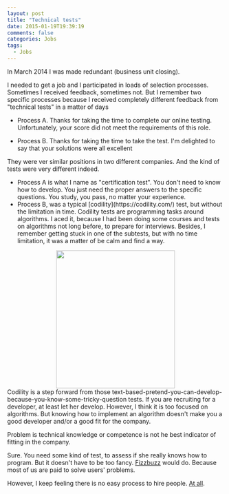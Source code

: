 ```yaml
---
layout: post
title: "Technical tests"
date: 2015-01-19T19:39:19
comments: false
categories: Jobs
tags:
  - Jobs
---
```


In March 2014 I was made redundant (business unit closing).


I needed to get a job and I participated in loads of selection processes. Sometimes I received feedback, sometimes not. But I remember two specific processes because I received completely different feedback from "technical tests" in a matter of days



<ul><li>Process A. Thanks for taking the time to complete our online testing. Unfortunately, your score did not meet the requirements of this role.</li></ul><ul><li>Process B. Thanks for taking the time to take the test. I'm delighted to say that your solutions were all excellent</li></ul>


They were ver similar positions in two different companies. And the kind of tests were very different indeed.
[](https://www.blogger.com/)<span id="goog_1047783572"></span><span id="goog_1047783573"></span>



<ul><li>Process A is what I name as "certification test". You don't need to know how to develop. You just need the proper answers to the specific questions. You study, you pass, no matter your experience.</li><li>Process B, was a typical [codility](https://codility.com/) test, but without the limitation in time. Codility tests are programming tasks around algorithms. I aced it, because I had been doing some courses and tests on algorithms not long before, to prepare for interviews. Besides, I remember getting stuck in one of the subtests, but with no time limitation, it was a matter of be calm and find a way.</li></ul>
<div class="separator" style="clear: both; text-align: center;"><a href="http://4.bp.blogspot.com/-DG-IRQDmvfI/VLwlIE4AaJI/AAAAAAAAAuA/vusqrHmk-Kw/s1600/becalm.PNG" imageanchor="1" style="margin-left: 1em; margin-right: 1em;"><img border="0" src="http://4.bp.blogspot.com/-DG-IRQDmvfI/VLwlIE4AaJI/AAAAAAAAAuA/vusqrHmk-Kw/s1600/becalm.PNG" height="320" width="276" /></a></div>
Codility is a step forward from those text-based-pretend-you-can-develop-because-you-know-some-tricky-question tests. If you are recruiting for a developer, at least let her develop. However, I think it is too focused on algorithms. But knowing how to implement an algorithm doesn't make you a good developer and/or a good fit for the company.


Problem is technical knowledge or competence is not he best indicator of fitting in the company.


Sure. You need some kind of test, to assess if she really knows how to program. But it doesn't have to be too fancy. [Fizzbuzz](http://blog.codinghorror.com/why-cant-programmers-program/) would do. Because most of us are paid to solve users' problems.


However, I keep feeling there is no easy process to hire people. [At all](http://blog.codinghorror.com/how-to-hire-a-programmer/).






<div>
</div>

